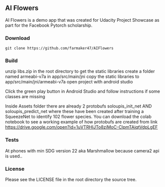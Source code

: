 ## AI Flowers

AI Flowers is a demo app that was created for Udacity Project Showcase as part for the Facebook Pytorch scholarship.

### Download

    git clone https://github.com/farmaker47/AIFlowers

### Build

unzip libs.zip in the root directory to get the static libraries
create a folder named armeabi-v7a in app/src/main/jni
copy the static libraries to app/src/main/jni/armeabi-v7a
open project with android studio


Click the green play button in Android Studio and follow instructions if some classes are missing



Inside Assets folder there are already 2 protobufs soloupis_init_net AND soloupis_predict_net where these have been created after training a SqueezeNet
to identify 102 flower species. You can download the colab notebook to see a working example of how protobufs are created from link
https://drive.google.com/open?id=1uVTRHIJTo8ziMoC-ClpmTAiqtVdpLgEF


### Tests

At phones with min SDG version 22 aka Marshmallow because camera2 api is used..

### License

Please see the LICENSE file in the root directory the source tree.
